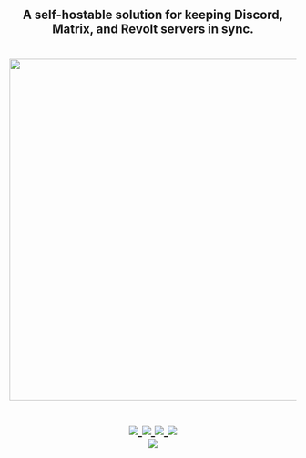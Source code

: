 
<!-- <h1 align="center"> -->
<!--     <img src="./assets/logos/Neovim.png" width=256 alt="harmony">&#x200B; -->
<!-- </h1> -->
<h2 align="center">
    A self-hostable solution for keeping Discord, Matrix, and Revolt servers in sync. 
</h2>

<h1 align="center">
<a href='#'><img src="https://raw.githubusercontent.com/catppuccin/catppuccin/main/assets/palette/macchiato.png" width="600px"/></a>
  <br>
  <br>
  <div>
    <a href="https://github.com/Iogamaster/harmony/issues">
        <img src="https://img.shields.io/github/issues/Iogamaster/harmony?color=fab387&labelColor=303446&style=for-the-badge">
    </a>
    <a href="https://github.com/Iogamaster/harmony/stargazers">
        <img src="https://img.shields.io/github/stars/Iogamaster/harmony?color=ca9ee6&labelColor=303446&style=for-the-badge">
    </a>
    <a href="https://github.com/Iogamaster/harmony">
        <img src="https://img.shields.io/github/repo-size/Iogamaster/harmony?color=ea999c&labelColor=303446&style=for-the-badge">
    </a>
    <a href="https://github.com/Iogamaster/harmony/blob/main/.github/LICENCE">
        <img src="https://img.shields.io/static/v1.svg?style=for-the-badge&label=License&message=MIT&logoColor=ca9ee6&colorA=313244&colorB=cba6f7"/>
    </a>
    <br>
    </div>
        <img href="https://builtwithnix.org" src="https://builtwithnix.org/badge.svg"/>
   </h1>
   <br>


